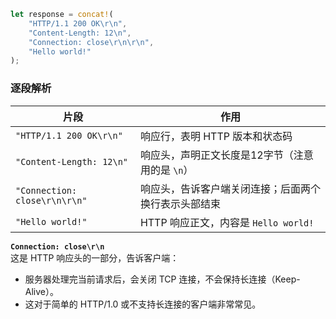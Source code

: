 ```rust
let response = concat!(
    "HTTP/1.1 200 OK\r\n",
    "Content-Length: 12\n",
    "Connection: close\r\n\r\n",
    "Hello world!"
);
```
### 逐段解析

|片段|作用|
|---|---|
|`"HTTP/1.1 200 OK\r\n"`|响应行，表明 HTTP 版本和状态码|
|`"Content-Length: 12\n"`|响应头，声明正文长度是12字节（注意用的是 `\n`）|
|`"Connection: close\r\n\r\n"`|响应头，告诉客户端关闭连接；后面两个换行表示头部结束|
|`"Hello world!"`|HTTP 响应正文，内容是 `Hello world!`|
**`Connection: close\r\n`**  
这是 HTTP 响应头的一部分，告诉客户端：
- 服务器处理完当前请求后，会关闭 TCP 连接，不会保持长连接（Keep-Alive）。
- 这对于简单的 HTTP/1.0 或不支持长连接的客户端非常常见。